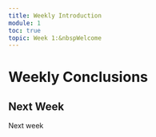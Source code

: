 ```yaml
---
title: Weekly Introduction
module: 1
toc: true
topic: Week 1:&nbspWelcome
---
```


# Weekly Conclusions


## Next Week

Next week
